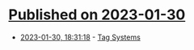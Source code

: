 # [Published on 2023-01-30](index.md)

* [2023-01-30, 18:31:18](https://lobste.rs/s/ep44fv/tag_systems) - [Tag Systems](https://buttondown.email/hillelwayne/archive/tag-systems/)
